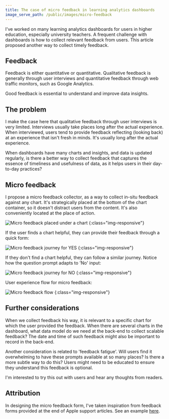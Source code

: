 ```yaml
---
title: The case of micro feedback in learning analytics dashboards
image_serve_path: /public/images/micro-feedback
---
```


I've worked on many learning analytics dashboards for users in higher education, especially university teachers. A frequent challenge with dashboards is how to collect relevant feedback from users. This article proposed another way to collect timely feedback. <!--more-->

## Feedback

Feedback is either quantitative or quantitative. Qualitative feedback is generally through user interviews and quantitative feedback through web traffic monitors, such as Google Analytics.

Good feedback is essential to understand and improve data insights.

## The problem

I make the case here that qualitative feedback through user interviews is very limited. Interviews usually take places long after the actual experience. When interviewed, users tend to provide feedback reflecting (looking back) at an experience that isn't fresh in minds. It's usually long after the actual experience.

When dashboards have many charts and insights, and data is updated regularly, is there a better way to collect feedback that captures the essence of timeliness and usefulness of data, as it helps users in their day-to-day practices?

## Micro feedback

I propose a micro feedback collector, as a way to collect in-situ feedback against any chart. It's strategically placed at the bottom of the chart container, so it doesn't distract users from the content. It's also conveniently located at the place of action.

![Micro feedback placed under a chart]({{page.image_serve_path}}/micro-feedback_IMAGE.png)
{:class="img-responsive"}

If the user finds a chart helpful, they can provide their feedback through a quick form:

![Micro feedback journey for YES]({{page.image_serve_path}}/micro-feedback_YES.gif)
{:class="img-responsive"}

If they don't find a chart helpful, they can follow a similar journey. Notice how the question prompt adapts to 'No' input:

![Micro feedback journey for NO]({{page.image_serve_path}}/micro-feedback_NO.gif)
{:class="img-responsive"}

User experience flow for micro feedback:

![Micro feedback flow]({{page.image_serve_path}}/micro-feedback_FLOW.svg)
{:class="img-responsive"}

## Further considerations

When we collect feedback his way, it is relevant to a specific chart for which the user provided the feedback. When there are several charts in the dashboard, what data model do we need at the back-end to collect scalable feedback? The date and time of such feedback might also be important to record in the back-end.

Another consideration is related to 'feedback fatigue'. Will users find it overwhelming to have these prompts available at so many places? Is there a more subtle way to do this? Users might need to be educated to ensure they understand this feedback is optional.

I'm interested to try this out with users and hear any thoughts from readers.

## Attribution

In designing the micro feedback form, I've taken inspiration from feedback forms provided at the end of Apple support articles. See an example [here](https://support.apple.com/en-au/HT202039).
